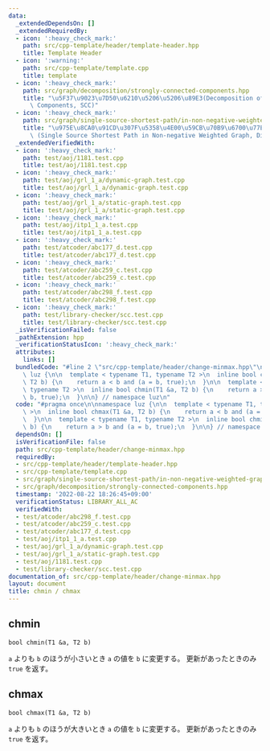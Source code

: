 ```yaml
---
data:
  _extendedDependsOn: []
  _extendedRequiredBy:
  - icon: ':heavy_check_mark:'
    path: src/cpp-template/header/template-header.hpp
    title: Template Header
  - icon: ':warning:'
    path: src/cpp-template/template.cpp
    title: template
  - icon: ':heavy_check_mark:'
    path: src/graph/decomposition/strongly-connected-components.hpp
    title: "\u5F37\u9023\u7D50\u6210\u5206\u5206\u89E3(Decomposition of Strongly Connected\
      \ Components, SCC)"
  - icon: ':heavy_check_mark:'
    path: src/graph/single-source-shortest-path/in-non-negative-weighted-graph.hpp
    title: "\u975E\u8CA0\u91CD\u307F\u5358\u4E00\u59CB\u70B9\u6700\u77ED\u7D4C\u8DEF\
      \ (Single Source Shortest Path in Non-negative Weighted Graph, Dijkstra's Algorithm)"
  _extendedVerifiedWith:
  - icon: ':heavy_check_mark:'
    path: test/aoj/1181.test.cpp
    title: test/aoj/1181.test.cpp
  - icon: ':heavy_check_mark:'
    path: test/aoj/grl_1_a/dynamic-graph.test.cpp
    title: test/aoj/grl_1_a/dynamic-graph.test.cpp
  - icon: ':heavy_check_mark:'
    path: test/aoj/grl_1_a/static-graph.test.cpp
    title: test/aoj/grl_1_a/static-graph.test.cpp
  - icon: ':heavy_check_mark:'
    path: test/aoj/itp1_1_a.test.cpp
    title: test/aoj/itp1_1_a.test.cpp
  - icon: ':heavy_check_mark:'
    path: test/atcoder/abc177_d.test.cpp
    title: test/atcoder/abc177_d.test.cpp
  - icon: ':heavy_check_mark:'
    path: test/atcoder/abc259_c.test.cpp
    title: test/atcoder/abc259_c.test.cpp
  - icon: ':heavy_check_mark:'
    path: test/atcoder/abc298_f.test.cpp
    title: test/atcoder/abc298_f.test.cpp
  - icon: ':heavy_check_mark:'
    path: test/library-checker/scc.test.cpp
    title: test/library-checker/scc.test.cpp
  _isVerificationFailed: false
  _pathExtension: hpp
  _verificationStatusIcon: ':heavy_check_mark:'
  attributes:
    links: []
  bundledCode: "#line 2 \"src/cpp-template/header/change-minmax.hpp\"\n\nnamespace\
    \ luz {\n\n  template < typename T1, typename T2 >\n  inline bool chmax(T1 &a,\
    \ T2 b) {\n    return a < b and (a = b, true);\n  }\n\n  template < typename T1,\
    \ typename T2 >\n  inline bool chmin(T1 &a, T2 b) {\n    return a > b and (a =\
    \ b, true);\n  }\n\n} // namespace luz\n"
  code: "#pragma once\n\nnamespace luz {\n\n  template < typename T1, typename T2\
    \ >\n  inline bool chmax(T1 &a, T2 b) {\n    return a < b and (a = b, true);\n\
    \  }\n\n  template < typename T1, typename T2 >\n  inline bool chmin(T1 &a, T2\
    \ b) {\n    return a > b and (a = b, true);\n  }\n\n} // namespace luz\n"
  dependsOn: []
  isVerificationFile: false
  path: src/cpp-template/header/change-minmax.hpp
  requiredBy:
  - src/cpp-template/header/template-header.hpp
  - src/cpp-template/template.cpp
  - src/graph/single-source-shortest-path/in-non-negative-weighted-graph.hpp
  - src/graph/decomposition/strongly-connected-components.hpp
  timestamp: '2022-08-22 18:26:45+09:00'
  verificationStatus: LIBRARY_ALL_AC
  verifiedWith:
  - test/atcoder/abc298_f.test.cpp
  - test/atcoder/abc259_c.test.cpp
  - test/atcoder/abc177_d.test.cpp
  - test/aoj/itp1_1_a.test.cpp
  - test/aoj/grl_1_a/dynamic-graph.test.cpp
  - test/aoj/grl_1_a/static-graph.test.cpp
  - test/aoj/1181.test.cpp
  - test/library-checker/scc.test.cpp
documentation_of: src/cpp-template/header/change-minmax.hpp
layout: document
title: chmin / chmax
---
```


## chmin
```
bool chmin(T1 &a, T2 b)
```

`a` よりも `b` のほうが小さいとき `a` の値を `b` に変更する。
更新があったときのみ `true` を返す。

## chmax
```
bool chmax(T1 &a, T2 b)
```

`a` よりも `b` のほうが大きいとき `a` の値を `b` に変更する。
更新があったときのみ `true` を返す。

